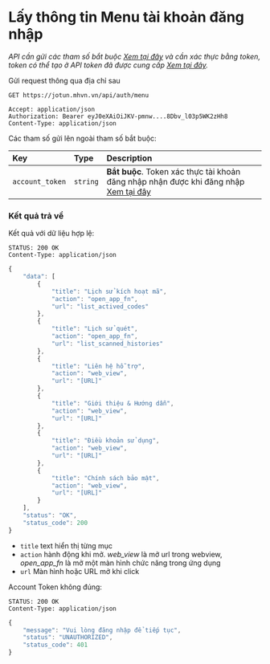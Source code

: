 # Lấy thông tin Menu tài khoản đăng nhập

_API cần gửi các tham số bắt buộc [Xem tại đây](README.md) và cần xác thực bằng token, token có thể tạo ở API token đã được cung cấp [Xem tại đây](token-access.md)._

 Gửi request thông qua địa chỉ sau
 ```http
GET https://jotun.mhvn.vn/api/auth/menu

Accept: application/json
Authorization: Bearer eyJ0eXAiOiJKV-pmnw....8Dbv_l03p5WK2zHh8
Content-Type: application/json
```

Các tham số gửi lên ngoài tham số bắt buộc:

| Key | Type | Description |
| :--- | :--- | :--- |
| `account_token` | `string` | **Bắt buộc**. Token xác thực tài khoản đăng nhập nhận được khi đăng nhập [Xem tại đây](login.md) |

### Kết quả trả về
Kết quả với dữ liệu hợp lệ:
 ```http
STATUS: 200 OK
Content-Type: application/json
```
```javascript
{
    "data": [
        {
            "title": "Lịch sử kích hoạt mã",
            "action": "open_app_fn",
            "url": "list_actived_codes"
        },
        {
            "title": "Lịch sử quét",
            "action": "open_app_fn",
            "url": "list_scanned_histories"
        },
        {
            "title": "Liên hệ hỗ trợ",
            "action": "web_view",
            "url": "[URL]"
        },
        {
            "title": "Giới thiệu & Hướng dẫn",
            "action": "web_view",
            "url": "[URL]"
        },
        {
            "title": "Điều khoản sử dụng",
            "action": "web_view",
            "url": "[URL]"
        },
        {
            "title": "Chính sách bảo mật",
            "action": "web_view",
            "url": "[URL]"
        }
    ],
    "status": "OK",
    "status_code": 200
}
```

- `title` text hiển thị từng mục
- `action` hành động khi mở. _web_view_ là mở url trong webview, _open_app_fn_ là mở một màn hình chức năng trong ứng dụng
- `url` Màn hình hoặc URL mở khi click

Account Token không đúng:
 ```http
STATUS: 200 OK
Content-Type: application/json
```
```javascript
{
    "message": "Vui lòng đăng nhập để tiếp tục",
    "status": "UNAUTHORIZED",
    "status_code": 401
}
```
